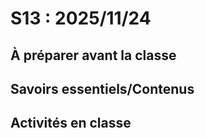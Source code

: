 # S13 : <!-- varexp:begin S13 -->2025/11/24<!-- varexp:end --> 

## À préparer avant la classe


## Savoirs essentiels/Contenus


## Activités en classe

